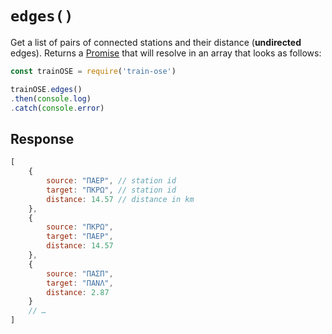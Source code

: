 # `edges()`

Get a list of pairs of connected stations and their distance (**undirected** edges). Returns a [Promise](https://developer.mozilla.org/en-US/docs/Web/JavaScript/Reference/Global_Objects/promise) that will resolve in an array that looks as follows:

```js
const trainOSE = require('train-ose')

trainOSE.edges()
.then(console.log)
.catch(console.error)
```

## Response

```js
[
    {
        source: "ΠΑΕΡ", // station id
        target: "ΠΚΡΩ", // station id
        distance: 14.57 // distance in km
    },
    {
        source: "ΠΚΡΩ",
        target: "ΠΑΕΡ",
        distance: 14.57
    },
    {
        source: "ΠΑΣΠ",
        target: "ΠΑΝΛ",
        distance: 2.87
    }
    // …
]
```
